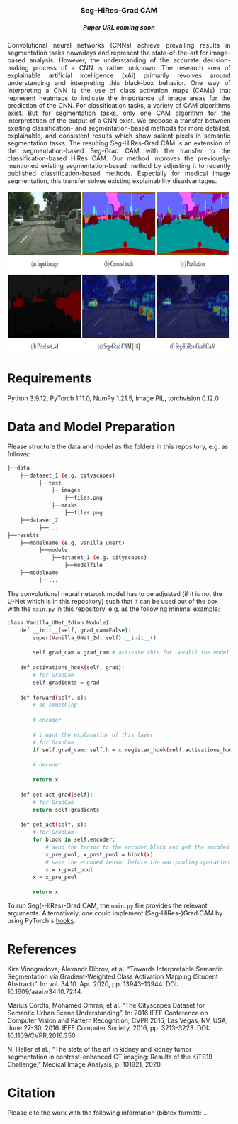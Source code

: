 <br />
<div align="center">

  <h3 align="center">Seg-HiRes-Grad CAM</h3>

  <h5 align="center">Paper URL coming soon</h5>

  <p align="justify">
    Convolutional neural networks (CNNs) achieve prevailing results in segmentation tasks nowadays and represent the state-of-the-art for image-based analysis. However, the understanding of the accurate decision-making process of a CNN is rather unknown. The research area of explainable artificial intelligence (xAI) primarily revolves around understanding and interpreting this black-box behavior. One way of interpreting a CNN is the use of class activation maps (CAMs) that represent heatmaps to indicate the importance of image areas for the prediction of the CNN. For classification tasks, a variety of CAM algorithms exist. But for segmentation tasks, only one CAM algorithm for the interpretation of the output of a CNN exist. We propose a transfer between existing classification- and segmentation-based methods for more detailed, explainable, and consistent results which show salient pixels in semantic segmentation tasks. The resulting Seg-HiRes-Grad CAM is an extension of the segmentation-based Seg-Grad CAM with the transfer to the classification-based HiRes CAM. Our method improves the previously-mentioned existing segmentation-based method by adjusting it to recently published classification-based methods. Especially for medical image segmentation, this transfer solves existing explainability disadvantages.  
  </p>
  
  <a href="https://github.com">
    <img src="readme_images/demo_pic.PNG" alt="Demo" width="872" height="364">
  </a>
</div>


# Requirements
Python 3.9.12, PyTorch 1.11.0, NumPy 1.21.5, Image PIL, torchvision 0.12.0


# Data and Model Preparation
Please structure the data and model as the folders in this repository, e.g. as follows:
```bash
├──data 
    ├──dataset_1 (e.g. cityscapes)
          ├──test
              ├──images
                  ├──files.png
              ├──masks
                  ├──files.png
    ├──dataset_2
          ├──...
├──results 
    ├──modelname (e.g. vanilla_unert)
          ├──models
              ├──dataset_1 (e.g. cityscapes)
                  ├──modelfile
    ├──modelname
          ├──...
``` 

The convolutional neural network model has to be adjusted (if it is not the U-Net which is in this repository) such that it can be used out of the box with the ```main.py``` in this repository, e.g. as the following minimal example:
```bash
class Vanilla_UNet_2d(nn.Module):
    def __init__(self, grad_cam=False):
        super(Vanilla_UNet_2d, self).__init__()
        
        self.grad_cam = grad_cam # activate this for .eval() the model 
        
    def activations_hook(self, grad): 
        # for GradCam
        self.gradients = grad
    
    def forward(self, x):
        # do something
        
        # encoder
        
        # i want the explanation of this layer
        # for GradCam
        if self.grad_cam: self.h = x.register_hook(self.activations_hook)
        
        # decoder
    
        return x
    
    def get_act_grad(self):
        # for GradCam
        return self.gradients
    
    def get_act(self, x):
        # for GradCam
        for block in self.encoder:
            # send the tensor to the encoder block and get the encoded tensor before and after the max pooling operation
            x_pre_pool, x_post_pool = block(x)
            # save the encoded tensor before the max pooling operation for the skip connection part later
            x = x_post_pool
        x = x_pre_pool

        return x 
``` 

To run Seg(-HiRes)-Grad CAM, the ```main.py``` file provides the relevant arguments. Alternatively, one could implement (Seg-HiRes-)Grad CAM by using PyTorch's <a href="[url](https://pytorch.org/docs/stable/generated/torch.Tensor.register_hook.html)">hooks</a>.



# References
Kira Vinogradova, Alexandr Dibrov, et al. “Towards Interpretable Semantic Segmentation via Gradient-Weighted Class Activation Mapping (Student Abstract)”. In: vol. 34.10. Apr. 2020, pp. 13943–13944. DOI: 10.1609/aaai.v34i10.7244.

Marius Cordts, Mohamed Omran, et al. “The Cityscapes Dataset for Semantic Urban Scene Understanding”. In: 2016 IEEE Conference on Computer Vision and Pattern Recognition, CVPR 2016, Las Vegas, NV, USA, June 27-30, 2016. IEEE Computer Society, 2016, pp. 3213–3223. DOI: 10.1109/CVPR.2016.350.

N. Heller et al., “The state of the art in kidney and kidney tumor segmentation in contrast-enhanced CT imaging: Results of the KiTS19 Challenge,” Medical Image Analysis, p. 101821, 2020.

# Citation
Please cite the work with the following information (bibtex format):
...
